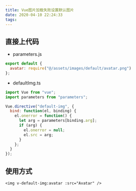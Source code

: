 ```yaml
---
title: Vue图片加载失败设置默认图片
date: 2020-04-10 22:24:33
tags:
---
```


## 直接上代码

- parameters.js

```js
export default {
  avatar: require("@/assets/images/default/avatar.png")
};
```

- defaultImg.ts

```js
import Vue from "vue";
import parameters from "parameters";

Vue.directive("default-img", {
  bind: function(el, binding) {
    el.onerror = function() {
      let arg = parameters[binding.arg];
      if (arg) {
        el.onerror = null;
        el.src = arg;
      }
    };
  }
});
```

## 使用方式

`<img v-default-img:avatar :src="Avatar" />`
